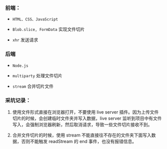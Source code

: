 ### 前端：

- `HTML、CSS、JavaScript`

- `Blob.slice, FormData` 实现文件切片

- `xhr` 发送请求

### 后端

- `Node.js`

- `multiparty` 处理文件切片

- `stream` 合并切片文件

### 采坑记录：

1. 使用文件形式直接在浏览器打开，不要使用 live server 插件。因为上传文件切片的时候，会创建临时文件夹并写入数据，live server 监听到项目中有文件写入，会强制浏览器刷新，然后取消请求，导致一些文件切片接收不到。

2. 合并文件切片的时候，使用 stream 不能直接往不存在的文件夹下面写入数据，否则不能触发 readStream 的 end 事件，也没有报错信息。

